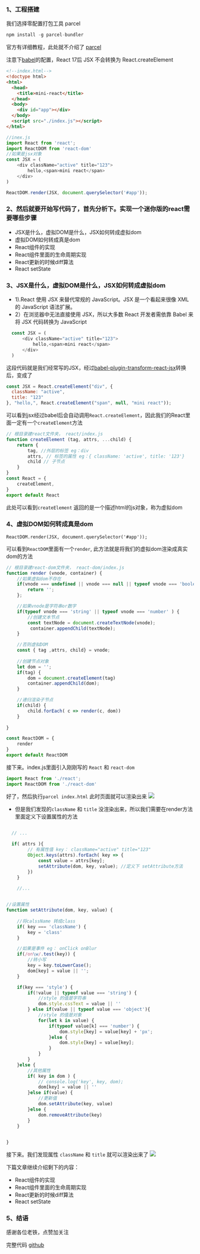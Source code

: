 
### 1、工程搭建
我们选择零配置打包工具 parcel
```js
npm install -g parcel-bundler
```
官方有详细教程，此处就不介绍了 [parcel](https://zh.parceljs.org/getting_started.html) 

注意下[babel](https://zh-hans.reactjs.org/blog/2020/09/22/introducing-the-new-jsx-transform.html#removing-unused-react-imports)的配置，React 17后 JSX 不会转换为 React.createElement
```html
<!--index.html-->
<!doctype html>
<html>
  <head>
    <title>mini-react</title>
  </head>
  <body>
    <div id="app"></div>
  </body>
  <script src="./index.js"></script>
</html>

```
```js
//inex.js
import React from 'react';
import ReactDOM from 'react-dom'
//如果是jsx对象
const JSX = (
    <div className="active" title="123">
        hello,<span>mini react</span>
    </div>
)

ReactDOM.render(JSX, document.querySelector('#app'));
```

### 2、然后就要开始写代码了，首先分析下。实现一个迷你版的react需要哪些步骤
- JSX是什么，虚拟DOM是什么，JSX如何转成虚拟dom
- 虚拟DOM如何转成真是dom
- React组件的实现
- React组件里面的生命周期实现
- React更新的时候diff算法
- React setState

### 3、JSX是什么，虚拟DOM是什么，JSX如何转成虚拟dom

- 1).React 使用 JSX 来替代常规的 JavaScript。JSX 是一个看起来很像 XML 的 JavaScript 语法扩展。
- 2）在浏览器中无法直接使用 JSX，所以大多数 React 开发者需依靠 Babel 来将 JSX 代码转换为 JavaScript
```js
  const JSX = (
      <div className="active" title="123">
          hello,<span>mini react</span>
      </div>
  )
```
这段代码就是我们经常写的JSX，经过[babel-plugin-transform-react-jsx](https://babeljs.io/repl#?browsers=defaults%2C%20not%20ie%2011%2C%20not%20ie_mob%2011&build=&builtIns=false&spec=false&loose=false&code_lz=ATDGHsDsGcBdgFIGUAawC8wAUAoE_gAeAEwEsA3MAGwENpoA5GgWwFN0AiG0WC1j4L1hV2HAIwAmAMwcAfHgKKAFqypVwAGkLQADjUizmpSKWAAnVt1iEA9Lv3zFRG2XKPgASiA&debug=false&forceAllTransforms=false&shippedProposals=false&circleciRepo=&evaluate=false&fileSize=false&timeTravel=false&sourceType=module&lineWrap=true&presets=env%2Creact&prettier=false&targets=&version=7.13.8&externalPlugins=)转换后，变成了
```js
const JSX = React.createElement("div", {
  className: "active",
  title: "123"
}, "hello,", React.createElement("span", null, "mini react"));
```
可以看到jsx经过babel后会自动调用`React.createElement`，因此我们的React里面一定有一个`createElement`方法
```js
// 根目录建react文件夹， react/index.js
function createElement (tag, attrs, ...child) {
    return {
        tag, //外层的标签 eg：div
        attrs, // 标签的属性 eg：{ className: 'active', title: '123'}
        child // 子节点
    }
}
const React = {
    createElement,
}
export default React
```
此处可以看到`createElement` 返回的是一个描述html的js对象，称为虚拟dom

### 4、虚拟DOM如何转成真是dom
```
ReactDOM.render(JSX, document.querySelector('#app'));
```
可以看到`ReactDOM`里面有一个`render`, 此方法就是将我们的虚拟dom渲染成真实dom的方法
```js
// 根目录建react-dom文件夹， react-dom/index.js
function render (vnode, container) {
	//如果虚拟dom不存在
    if(vnode === undefined || vnode === null || typeof vnode === 'boolean') {
        return '';
    };

    //如果vnode是字符串or数字
    if(typeof vnode === 'string' || typeof vnode === 'number' ) {
        //创建文本节点
        const textNode = document.createTextNode(vnode);
         container.appendChild(textNode);
    }

    //否则虚拟DOM
    const { tag ,attrs, child} = vnode;
    
    //创建节点对象
    let dom = '';
    if(tag) {
        dom = document.createElement(tag)
        container.appendChild(dom);
    }

    //递归渲染子节点
    if(child) {
        child.forEach( c => render(c, dom))
    }
    
}

const ReactDOM = {
    render
}
export default ReactDOM
```
接下来。index.js里面引入刚刚写的 `React` 和 `react-dom`
```js
import React from './react';
import ReactDOM from './react-dom'
```
好了，然后执行`parcel index.html` 此时页面就可以渲染出来
![](https://p9-juejin.byteimg.com/tos-cn-i-k3u1fbpfcp/a287bcdac5c14a6a9953a39970ccbd82~tplv-k3u1fbpfcp-watermark.image)


- 但是我们发现的`className` 和 `title` 没渲染出来，所以我们需要在render方法里面定义下设置属性的方法
```js

  // ...
  
  if( attrs ){
        // 有属性值 key： className="active" title="123"
        Object.keys(attrs).forEach( key => {
            const value = attrs[key];
            setAttribute(dom, key, value); //定义下 setAttribute方法
        })
    }
    
    //...
```

```js

//设置属性
function setAttribute(dom, key, value) {
    
    //将calssName 转成class
    if( key === 'className') {
        key = 'class'
    }

    //如果是事件 eg： onClick onBlur 
    if(/on\w/.test(key)) {
        //转小写
        key = key.toLowerCase();
        dom[key] = value || '';
    }

    if(key === 'style') {
        if(!value || typeof value === 'string') {
            //style 的值是字符串
            dom.style.cssText = value || ''
        } else if(value || typeof value === 'object'){
            //style 的值是对象
            for(let k in value) {
                if(typeof value[k] === 'number') {
                    dom.style[key] = value[key] + 'px';
                }else {
                    dom.style[key] = value[key];
                }
            }
        }
    }else {
        //其他属性
        if( key in dom ) {
            // console.log('key', key, dom);
            dom[key] = value || ''
        }else if(value) {
            //更新值
            dom.setAttribute(key, value)
        }else {
            dom.removeAttribute(key)
        }
    }

    
}
```
接下来。我们发现属性 `className` 和 `title` 就可以渲染出来了
![](https://p3-juejin.byteimg.com/tos-cn-i-k3u1fbpfcp/eeeaed3ae557448f9d5ce3b587f2cdcd~tplv-k3u1fbpfcp-watermark.image)

下篇文章继续介绍剩下的内容：
- React组件的实现
- React组件里面的生命周期实现
- React更新的时候diff算法
- React setState

### 5、结语
感谢各位老铁，点赞加关注

完整代码
[github](https://github.com/iwen-pengh/mini-react-step1)